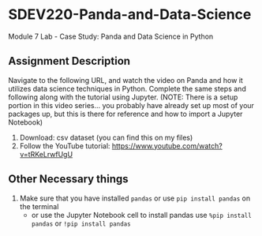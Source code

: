 # SDEV220-Panda-and-Data-Science
 Module 7 Lab - Case Study: Panda and Data Science in Python
## Assignment Description
Navigate to the following URL, and watch the video on Panda and how it utilizes data science techniques in Python.  Complete the same steps and following along with the tutorial using Jupyter. (NOTE: There is a setup portion in this video series... you probably have already set up most of your packages up, but this is there for reference and how to import a Jupyter Notebook)

1. Download: csv dataset (you can find this on my files)
2. Follow the YouTube tutorial: https://www.youtube.com/watch?v=tRKeLrwfUgU


## Other Necessary things
1. Make sure that you have installed `pandas` or use `pip install pandas` on the terminal
   - or use the Jupyter Notebook cell to install pandas use `%pip install pandas` or `!pip install pandas`
